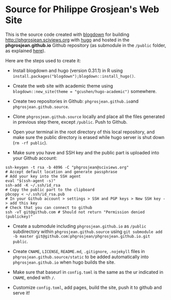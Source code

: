 # Source for Philippe Grosjean's Web Site

This is the source code created with [blogdown](https://bookdown.org/yihui/blogdown/) for building http://phgrosjean.sciviews.org with [hugo](https://gohugo.io) and hosted in the **phgrosjean.github.io** Github repository (as submodule in the `/public` folder, as explained [here](https://gohugo.io/hosting-and-deployment/hosting-on-github/#host-github-user-or-organization-pages)).

Here are the steps used to create it:

- Install blogdown and hugo (version 0.31.1) in R using `install.packages("blogdown");blogdown::install_hugo()`.

- Create the web site with academic theme using `blogdown::new_site(theme = "gcushen/hugo-academic")` somewhere.

- Create two repositories in Github: `phgrosjean.github.io`and `phgrosjean.github.source`.

- Clone `phgrosjean.github.source` locally and place all the files generated in previous step there, except `/public`. Push to Github.

- Open your terminal in the root directory of this local repository, and make sure the public directory is erased while hugo server is shut down (`rm -rf public`).

- Make sure you have and SSH key and the public part is uploaded into your Github account:

```
ssh-keygen -t rsa -b 4096 -C "phgrosjean@sciviews.org"
# Accept default location and generate passphrase
# Add your key into the SSH agent
eval "$(ssh-agent -s)"
ssh-add -K ~/.ssh/id_rsa
# Copy the public part to the clipboard
pbcopy < ~/.ssh/id_rsa.pub
# In your Github account > settings > SSH and PGP keys > New SSH key -> add this key
# Check that you can connect to github
ssh -vT git@github.com # Should not return "Permission denied (publickey)"
```

- Create a submodule including `phgrosjean.github.io` as `/public` subdirectory within `phgrosjean.github.source` using `git submodule add -b master git@github.com:phgrosjean/phgrosjean.github.io.git public`.

- Create `CNAME`, `LICENSE`, `README.md`, `.gitignore`, `.nojekyll` files in `phgrosjean.github.source/static` to be added automatically into `phgrosjean.github.io` when hugo builds the site.

- Make sure that baseurl in `config.toml` is the same as the ur indicated in `CNAME`, ended with `/`.

- Customize `config.toml`, add pages, build the site, push it to github and serve it!
